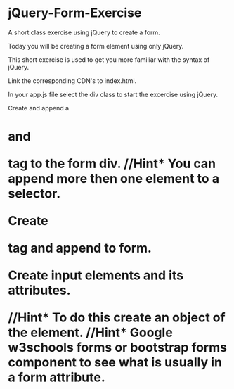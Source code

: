 # jQuery-Form-Exercise
A short class exercise using jQuery to create a form.

Today you will be creating a form element using only jQuery.

This short exercise is used to get you more familiar with the syntax of jQuery.


<!-- 1 -->
Link the corresponding CDN's to index.html.

<!-- 2 -->
In your app.js file select the div class to start the excercise using jQuery.

<!-- 3 -->
Create and append a <h1> and <p> tag to the form div.
//Hint* You can append more then one element to a selector.

<!-- 4 -->
Create <form> tag and append to form.

<!-- 5 -->
Create input elements and its attributes.

//Hint* To do this create an object of the element.
//Hint* Google w3schools forms or bootstrap forms component to see what is usually in a form attribute.


